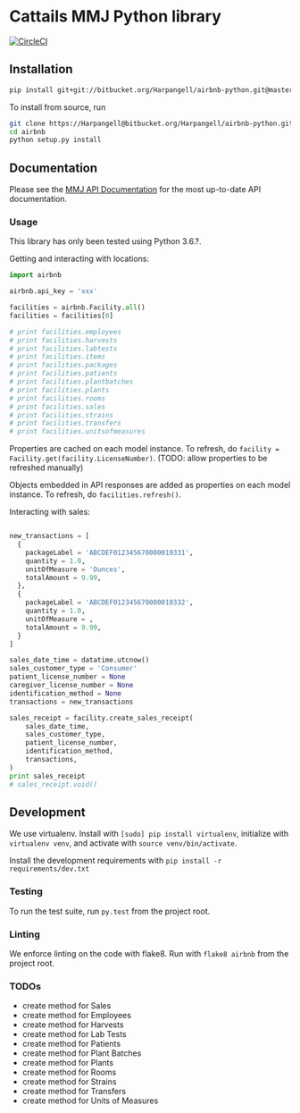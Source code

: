 # Cattails MMJ Python library

[![CircleCI](https://circleci.com/bb/Harpangell/airbnb-python/tree/master.svg?style=svg&circle-token=3e47a0118e8b37d59b9dae0d884468d3f8f94c99)](https://circleci.com/bb/Harpangell/airbnb-python/tree/master)

## Installation

```bash
pip install git+git://bitbucket.org/Harpangell/airbnb-python.git@master
```

To install from source, run

```bash
git clone https://Harpangell@bitbucket.org/Harpangell/airbnb-python.git
cd airbnb
python setup.py install
```

## Documentation

Please see the [MMJ API Documentation](https://api-co.airbnb.com/Documentation/#getting-started) for the most up-to-date API documentation.

### Usage

This library has only been tested using Python 3.6.?.

Getting and interacting with locations:

```python
import airbnb

airbnb.api_key = 'xxx'

facilities = airbnb.Facility.all()
facilities = facilities[0]

# print facilities.employees
# print facilities.harvests
# print facilities.labtests
# print facilities.items
# print facilities.packages
# print facilities.patients
# print facilities.plantbatches
# print facilities.plants
# print facilities.rooms
# print facilities.sales
# print facilities.strains
# print facilities.transfers
# print facilities.unitsofmeasures
```

Properties are cached on each model instance. To refresh, do `facility = Facility.get(facility.LicenseNumber)`. (TODO: allow properties to be refreshed manually)

Objects embedded in API responses are added as properties on each model instance. To refresh, do `facilities.refresh()`.

Interacting with sales:

```python

new_transactions = [
  {
    packageLabel = 'ABCDEF012345670000010331',
    quantity = 1.0,
    unitOfMeasure = 'Ounces',
    totalAmount = 9.99,
  },
  {
    packageLabel = 'ABCDEF012345670000010332',
    quantity = 1.0,
    unitOfMeasure = ,
    totalAmount = 9.99,
  }
]

sales_date_time = datatime.utcnow()
sales_customer_type = 'Consumer'
patient_license_number = None
caregiver_license_number = None
identification_method = None
transactions = new_transactions

sales_receipt = facility.create_sales_receipt(
    sales_date_time,
    sales_customer_type,
    patient_license_number,
    identification_method,
    transactions,
)
print sales_receipt
# sales_receipt.void()
```

## Development

We use virtualenv. Install with `[sudo] pip install virtualenv`, initialize with `virtualenv venv`, and activate with `source venv/bin/activate`.

Install the development requirements with `pip install -r requirements/dev.txt`

### Testing

To run the test suite, run `py.test` from the project root.

### Linting

We enforce linting on the code with flake8. Run with `flake8 airbnb` from the project root.

### TODOs

- create method for Sales
- create method for Employees
- create method for Harvests
- create method for Lab Tests
- create method for Patients
- create method for Plant Batches
- create method for Plants
- create method for Rooms
- create method for Strains
- create method for Transfers
- create method for Units of Measures
